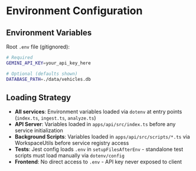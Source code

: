 # Environment Configuration

## Environment Variables

Root `.env` file (gitignored):

```bash
# Required
GEMINI_API_KEY=your_api_key_here

# Optional (defaults shown)
DATABASE_PATH=./data/vehicles.db
```

## Loading Strategy

- **All services**: Environment variables loaded via `dotenv` at entry points (`index.ts`, `ingest.ts`, `analyze.ts`)
- **API Server**: Variables loaded in `apps/api/src/index.ts` before any service initialization
- **Background Scripts**: Variables loaded in `apps/api/src/scripts/*.ts` via WorkspaceUtils before service registry access
- **Tests**: Jest config loads `.env` in `setupFilesAfterEnv` - standalone test scripts must load manually via `dotenv/config`
- **Frontend**: No direct access to `.env` - API key never exposed to client

